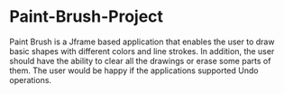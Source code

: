 # Paint-Brush-Project
Paint Brush is a Jframe based application that enables the user to draw basic shapes with
different colors and line strokes. In addition, the user should have the ability to clear all the
drawings or erase some parts of them. The user would be happy if the applications
supported Undo operations.
